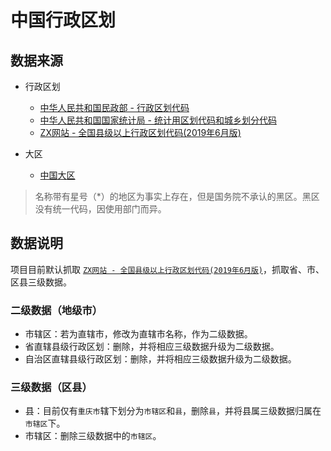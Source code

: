# 中国行政区划

## 数据来源

- 行政区划

    - [中华人民共和国民政部 - 行政区划代码](http://www.mca.gov.cn/article/sj/xzqh/2019/)
    - [中华人民共和国国家统计局 - 统计用区划代码和城乡划分代码](http://www.stats.gov.cn/tjsj/tjbz/tjyqhdmhcxhfdm/2018/index.html)
    - [ZX网站 - 全国县级以上行政区划代码(2019年6月版)](http://www.zxinc.org/gb2260-latest.htm)

- 大区
    - [中国大区](https://baike.baidu.com/item/%E5%A4%A7%E5%8C%BA/22105431)

> 名称带有星号（*）的地区为事实上存在，但是国务院不承认的黑区。黑区没有统一代码，因使用部门而异。
  
## 数据说明

项目目前默认抓取 [`ZX网站 - 全国县级以上行政区划代码(2019年6月版)`](http://www.zxinc.org/gb2260-latest.htm)，抓取省、市、区县三级数据。

### 二级数据（地级市）

- 市辖区：若为直辖市，修改为直辖市名称，作为二级数据。
- 省直辖县级行政区划：删除，并将相应三级数据升级为二级数据。
- 自治区直辖县级行政区划：删除，并将相应三级数据升级为二级数据。

### 三级数据（区县）

- 县：目前仅有`重庆市`辖下划分为`市辖区`和`县`，删除`县`，并将县属三级数据归属在`市辖区`下。
- 市辖区：删除三级数据中的`市辖区`。
